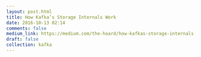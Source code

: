 ```yaml
---
layout: post.html
title: How Kafka’s Storage Internals Work
date: 2016-10-13 02:14
comments: false
medium_link: https://medium.com/the-hoard/how-kafkas-storage-internals-work-3a29b02e026#.w69h5yhyz
draft: false
collection: kafka
---
```


